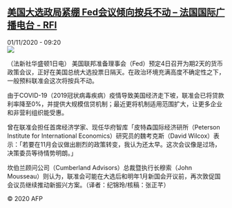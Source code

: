 <!--1604221015000-->
[美国大选政局紧绷  Fed会议倾向按兵不动 – 法国国际广播电台 - RFI](http://www.rfi.fr//cn/contenu/20201101-%E7%BE%8E%E5%9B%BD%E5%A4%A7%E9%80%89%E6%94%BF%E5%B1%80%E7%B4%A7%E7%BB%B7-fed%E4%BC%9A%E8%AE%AE%E5%80%BE%E5%90%91%E6%8C%89%E5%85%B5%E4%B8%8D%E5%8A%A8)
------

<div>01/11/2020 - 09:20</div><img src="https://s.rfi.fr/media/display/f3f12c4a-1c1d-11eb-9521-005056bf87d6/w:310/p:16x9/eco0001b.201101162002.jpg"><div class="t-content__body u-clearfix"><p>（法新社华盛顿1日电）    美国联邦准备理事会（Fed）预定4日召开为期2天的货币政策会议，正好在美国总统大选投票日隔天。在政治环境充满高度不确定性之下，一般预料联准会这次将按兵不动。</p><p>    由于COVID-19（2019冠状病毒疾病）疫情导致美国经济走下坡，联准会已将贷款利率降至0%，并提供大规模信贷机制；最近更将机制适用范围扩大，让更多企业和非营利组织能受惠。</p><p>    曾在联准会担任首席经济学家、现任华府智库「皮特森国际经济研所（Peterson Institute for International Economics）研究员的魏考克斯（David Wilcox）表示：「若要在11月会议做出剧烈的政策转变，我认为还太早。这次会议像是过场，决策委员等待情势明朗。」</p><p>    坎伯兰顾问公司（Cumberland Advisors）总裁暨执行长穆索（John Mousseau）则认为，联准会可能在大选后和明年1月新国会开议前，再次敦促国会议员继续推动新振兴方案。（译者：纪锦玲/核稿：张正芊）</p><p class="t-copyright">© 2020 AFP</p>        </div>
